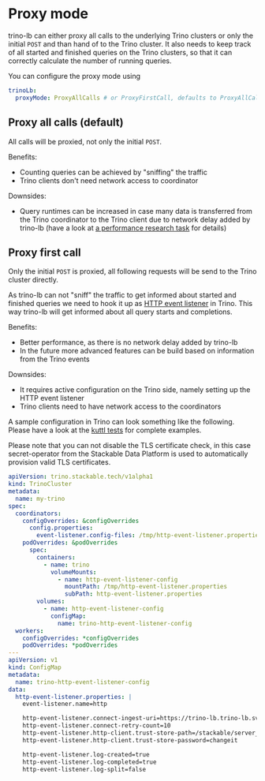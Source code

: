 # Proxy mode

trino-lb can either proxy all calls to the underlying Trino clusters or only the initial `POST` and than hand of to the Trino cluster.
It also needs to keep track of all started and finished queries on the Trino clusters, so that it can correctly calculate the number of running queries.

You can configure the proxy mode using

```yaml
trinoLb:
  proxyMode: ProxyAllCalls # or ProxyFirstCall, defaults to ProxyAllCalls
```

## Proxy all calls (default)

All calls will be proxied, not only the initial `POST`.

Benefits:

* Counting queries can be achieved by "sniffing" the traffic
* Trino clients don't need network access to coordinator

Downsides:

* Query runtimes can be increased in case many data is transferred from the Trino coordinator to the Trino client due to network delay added by trino-lb (have a look at [a performance research task](https://github.com/stackabletech/trino-lb/issues/72) for details)

## Proxy first call

Only the initial `POST` is proxied, all following requests will be send to the Trino cluster directly.

As trino-lb can not "sniff" the traffic to get informed about started and finished queries we need to hook it up as [HTTP event listener](https://trino.io/docs/current/admin/event-listeners-http.html) in Trino.
This way trino-lb will get informed about all query starts and completions.

Benefits:

* Better performance, as there is no network delay added by trino-lb
* In the future more advanced features can be build based on information from the Trino events

Downsides:

* It requires active configuration on the Trino side, namely setting up the HTTP event listener
* Trino clients need to have network access to the coordinators

A sample configuration in Trino can look something like the following.
Please have a look at the [kuttl tests](https://github.com/stackabletech/trino-lb/tree/feat/trino-query-events/tests/templates/kuttl/) for complete examples.

Please note that you can not disable the TLS certificate check, in this case secret-operator from the Stackable Data Platform is used to automatically provision valid TLS certificates.

```yaml
apiVersion: trino.stackable.tech/v1alpha1
kind: TrinoCluster
metadata:
  name: my-trino
spec:
  coordinators:
    configOverrides: &configOverrides
      config.properties:
        event-listener.config-files: /tmp/http-event-listener.properties
    podOverrides: &podOverrides
      spec:
        containers:
          - name: trino
            volumeMounts:
              - name: http-event-listener-config
                mountPath: /tmp/http-event-listener.properties
                subPath: http-event-listener.properties
        volumes:
          - name: http-event-listener-config
            configMap:
              name: trino-http-event-listener-config
  workers:
    configOverrides: *configOverrides
    podOverrides: *podOverrides
---
apiVersion: v1
kind: ConfigMap
metadata:
  name: trino-http-event-listener-config
data:
  http-event-listener.properties: |
    event-listener.name=http

    http-event-listener.connect-ingest-uri=https://trino-lb.trino-lb.svc.cluster.local:8443/v1/trino-event-listener
    http-event-listener.connect-retry-count=10
    http-event-listener.http-client.trust-store-path=/stackable/server_tls/truststore.p12
    http-event-listener.http-client.trust-store-password=changeit

    http-event-listener.log-created=true
    http-event-listener.log-completed=true
    http-event-listener.log-split=false
```
